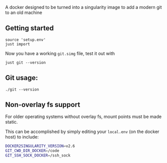 A docker designed to be turned into a singularity image to add a modern git to an old machine

## Getting started

```
source 'setup.env'
just import
```

Now you have a working `git.simg` file, test it out with

```
just git --version
```

## Git usage:

```
./git --version
```

## Non-overlay fs support

For older operating systems without overlay fs, mount points must be made static.

This can be accomplished by simply editing your `local.env` (on the docker host) to include:

```bash
DOCKER2SINGULARITY_VERSION=v2.6
GIT_CWD_DIR_DOCKER=/code
GIT_SSH_SOCK_DOCKER=/ssh_sock
```

